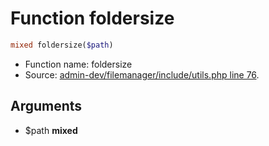Function foldersize
===========================





```php
mixed foldersize($path)
```

* Function name: foldersize
* Source: [admin-dev/filemanager/include/utils.php line 76](https://github.com/PrestaShop/PrestaShop/blob/1.6.0.11/admin-dev/filemanager/include/utils.php#L76).

Arguments
---------

* $path **mixed**

